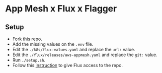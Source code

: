 # App Mesh x Flux x Flagger

## Setup
- Fork this repo.
- Add the missing values on the `.env` file.
- Edit the `./k8s/flux-values.yaml` and replace the `url:` value.
- Edit the `./flux/releases/aws-appmesh.yaml` and replace the `git:` value.
- Run `./setup.sh`.
- Follow this [instruction](https://github.com/weaveworks/flux/blob/master/site/get-started.md#giving-write-access) to give Flux access to the repo.